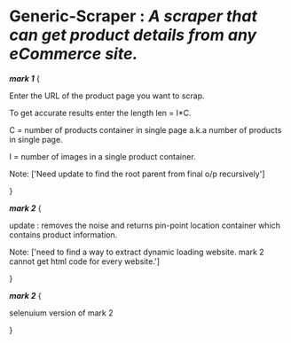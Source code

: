 # Generic-Scraper : _A scraper that can get product details from any eCommerce site._


_**mark 1**_ 
{

Enter the URL of the product page you want to scrap.

To get accurate results enter the length len = I*C.

C = number of products container in single page a.k.a number of products in single page.

I = number of images in a single product container.

Note: ['Need update to find the root parent from final o/p recursively']

}


_**mark 2**_ 
{

update : removes the noise and returns pin-point location container which contains product information.

Note: ['need to find a way to extract dynamic loading website. mark 2 cannot get html code for every website.']

}

_**mark 2**_
{

selenuium version of mark 2

}
